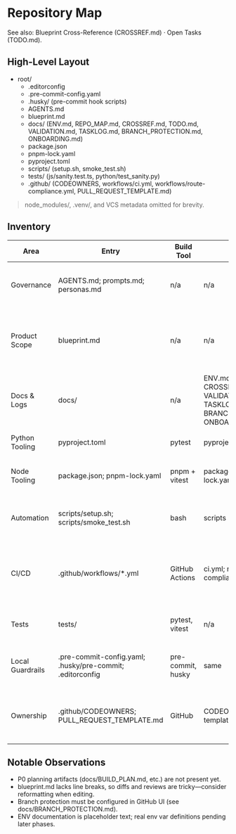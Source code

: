 # Repository Map

See also: Blueprint Cross-Reference (CROSSREF.md) · Open Tasks (TODO.md).

## High-Level Layout
- root/
  - .editorconfig
  - .pre-commit-config.yaml
  - .husky/ (pre-commit hook scripts)
  - AGENTS.md
  - blueprint.md
  - docs/ (ENV.md, REPO_MAP.md, CROSSREF.md, TODO.md, VALIDATION.md, TASKLOG.md, BRANCH_PROTECTION.md, ONBOARDING.md)
  - package.json
  - pnpm-lock.yaml
  - pyproject.toml
  - scripts/ (setup.sh, smoke_test.sh)
  - tests/ (js/sanity.test.ts, python/test_sanity.py)
  - .github/ (CODEOWNERS, workflows/ci.yml, workflows/route-compliance.yml, PULL_REQUEST_TEMPLATE.md)

> node_modules/, .venv/, and VCS metadata omitted for brevity.

## Inventory
| Area | Entry | Build Tool | Configs | Tests? | Notes |
| --- | --- | --- | --- | --- | --- |
| Governance | AGENTS.md; prompts.md; personas.md | n/a | n/a | n/a | Process, personas, and runbook; must stay authoritative. |
| Product Scope | blueprint.md | n/a | n/a | Referenced by sanity tests | Single-line Markdown; contains full system blueprint defining features. |
| Docs & Logs | docs/ | n/a | ENV.md; REPO_MAP.md; CROSSREF.md; TODO.md; VALIDATION.md; TASKLOG.md; BRANCH_PROTECTION.md; ONBOARDING.md | n/a | Discovery docs plus branch guardrails and onboarding guides. |
| Python Tooling | pyproject.toml | pytest | pyproject.toml | tests/python/test_sanity.py | Minimal pytest config pointing to sanity tests. |
| Node Tooling | package.json; pnpm-lock.yaml | pnpm + vitest | package.json; pnpm-lock.yaml | tests/js/sanity.test.ts | Vitest sanity check ensures docs/blueprint exist. |
| Automation | scripts/setup.sh; scripts/smoke_test.sh | bash | scripts | Indirect via smoke tests | Setup bootstrap + smoke script running pytest/pnpm. |
| CI/CD | .github/workflows/*.yml | GitHub Actions | ci.yml; route-compliance.yml | Runs pytest & pnpm tests; compliance enforces doc sync | Route compliance blocks code changes without plan/TODO updates. |
| Tests | tests/ | pytest, vitest | n/a | yes | Only smoke-level sanity coverage today. |
| Local Guardrails | .pre-commit-config.yaml; .husky/pre-commit; .editorconfig | pre-commit, husky | same | Hooks pending developer install | Developers must run `pre-commit install` and `pnpm prepare` locally. |
| Ownership | .github/CODEOWNERS; PULL_REQUEST_TEMPLATE.md | GitHub | CODEOWNERS; PR template | n/a | CODEOWNERS + template enforce persona review & attestations. |

## Notable Observations
- P0 planning artifacts (docs/BUILD_PLAN.md, etc.) are not present yet.
- blueprint.md lacks line breaks, so diffs and reviews are tricky—consider reformatting when editing.
- Branch protection must be configured in GitHub UI (see docs/BRANCH_PROTECTION.md).
- ENV documentation is placeholder text; real env var definitions pending later phases.


